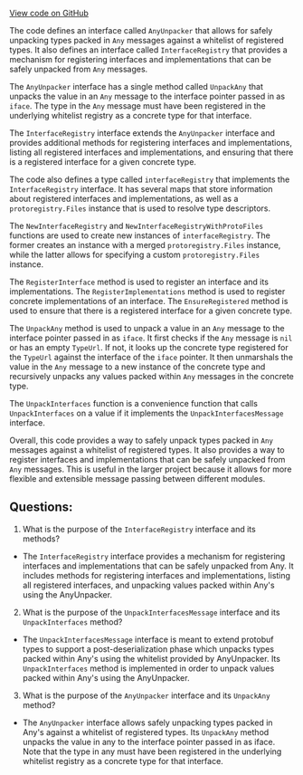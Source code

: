 [View code on GitHub](https://github.com/cosmos/cosmos-sdk.git/codec/types/interface_registry.go)

The code defines an interface called `AnyUnpacker` that allows for safely unpacking types packed in `Any` messages against a whitelist of registered types. It also defines an interface called `InterfaceRegistry` that provides a mechanism for registering interfaces and implementations that can be safely unpacked from `Any` messages. 

The `AnyUnpacker` interface has a single method called `UnpackAny` that unpacks the value in an `Any` message to the interface pointer passed in as `iface`. The type in the `Any` message must have been registered in the underlying whitelist registry as a concrete type for that interface. 

The `InterfaceRegistry` interface extends the `AnyUnpacker` interface and provides additional methods for registering interfaces and implementations, listing all registered interfaces and implementations, and ensuring that there is a registered interface for a given concrete type. 

The code also defines a type called `interfaceRegistry` that implements the `InterfaceRegistry` interface. It has several maps that store information about registered interfaces and implementations, as well as a `protoregistry.Files` instance that is used to resolve type descriptors. 

The `NewInterfaceRegistry` and `NewInterfaceRegistryWithProtoFiles` functions are used to create new instances of `interfaceRegistry`. The former creates an instance with a merged `protoregistry.Files` instance, while the latter allows for specifying a custom `protoregistry.Files` instance. 

The `RegisterInterface` method is used to register an interface and its implementations. The `RegisterImplementations` method is used to register concrete implementations of an interface. The `EnsureRegistered` method is used to ensure that there is a registered interface for a given concrete type. 

The `UnpackAny` method is used to unpack a value in an `Any` message to the interface pointer passed in as `iface`. It first checks if the `Any` message is `nil` or has an empty `TypeUrl`. If not, it looks up the concrete type registered for the `TypeUrl` against the interface of the `iface` pointer. It then unmarshals the value in the `Any` message to a new instance of the concrete type and recursively unpacks any values packed within `Any` messages in the concrete type. 

The `UnpackInterfaces` function is a convenience function that calls `UnpackInterfaces` on a value if it implements the `UnpackInterfacesMessage` interface. 

Overall, this code provides a way to safely unpack types packed in `Any` messages against a whitelist of registered types. It also provides a way to register interfaces and implementations that can be safely unpacked from `Any` messages. This is useful in the larger project because it allows for more flexible and extensible message passing between different modules.
## Questions: 
 1. What is the purpose of the `InterfaceRegistry` interface and its methods?
- The `InterfaceRegistry` interface provides a mechanism for registering interfaces and implementations that can be safely unpacked from Any. It includes methods for registering interfaces and implementations, listing all registered interfaces, and unpacking values packed within Any's using the AnyUnpacker.

2. What is the purpose of the `UnpackInterfacesMessage` interface and its `UnpackInterfaces` method?
- The `UnpackInterfacesMessage` interface is meant to extend protobuf types to support a post-deserialization phase which unpacks types packed within Any's using the whitelist provided by AnyUnpacker. Its `UnpackInterfaces` method is implemented in order to unpack values packed within Any's using the AnyUnpacker.

3. What is the purpose of the `AnyUnpacker` interface and its `UnpackAny` method?
- The `AnyUnpacker` interface allows safely unpacking types packed in Any's against a whitelist of registered types. Its `UnpackAny` method unpacks the value in any to the interface pointer passed in as iface. Note that the type in any must have been registered in the underlying whitelist registry as a concrete type for that interface.